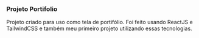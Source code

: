 ### Projeto Portifolio

Projeto criado para uso como tela de portifólio. Foi feito usando ReactJS e TailwindCSS e também meu primeiro projeto utilizando essas tecnologias.
